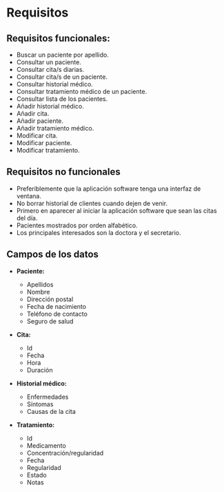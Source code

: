 # **Requisitos**
## **Requisitos funcionales:**

  - Buscar un paciente por apellido.
  - Consultar un paciente.
  - Consultar cita/s diarias.
  - Consultar cita/s de un paciente.
  - Consultar historial médico.
  - Consultar tratamiento médico de un paciente.
  - Consultar lista de los pacientes.
  - Añadir historial médico.
  - Añadir cita.
  - Añadir paciente.
  - Añadir tratamiento médico.
  - Modificar cita.
  - Modificar paciente.
  - Modificar tratamiento.

## **Requisitos no funcionales**

  - Preferiblemente que la aplicación software tenga una interfaz de ventana.
  - No borrar historial de clientes cuando dejen de venir.
  - Primero en aparecer al iniciar la aplicación software que sean las citas del día.
  - Pacientes mostrados por orden alfabético.
  - Los principales interesados son la doctora  y el secretario.

## **Campos de los datos**

  - **Paciente:**

    + Apellidos
    + Nombre
    + Dirección postal
    + Fecha de nacimiento
    + Teléfono de contacto
    + Seguro de salud

  - **Cita:**

    + Id
    + Fecha
    + Hora
    + Duración

  - **Historial médico:**

    + Enfermedades
    + Síntomas
    + Causas de la cita

  - **Tratamiento:**

    + Id
    + Medicamento
    + Concentración/regularidad
    + Fecha
    + Regularidad
    + Estado
    + Notas
